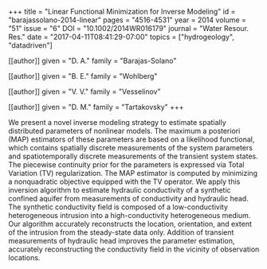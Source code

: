+++
title   = "Linear Functional Minimization for Inverse Modeling"
id      = "barajassolano-2014-linear"
pages   = "4516-4531"
year    = 2014
volume  = "51"
issue   = "6"
DOI     = "10.1002/2014WR016179"
journal = "Water Resour. Res."
date    = "2017-04-11T08:41:29-07:00"
topics  = ["hydrogeology", "datadriven"]

[[author]]
	given = "D. A."
	family = "Barajas-Solano"
	
[[author]]
	given = "B. E."
	family = "Wohlberg"
	
[[author]]
	given = "V. V."
	family = "Vesselinov"

[[author]]
	given = "D. M."
	family = "Tartakovsky"
+++

We present a novel inverse modeling strategy to estimate spatially distributed parameters of nonlinear models.  The maximum a posteriori (MAP) estimators of these parameters are based on a likelihood functional, which contains spatially discrete measurements of the system parameters and spatiotemporally discrete measurements of the transient system states.  The piecewise continuity prior for the parameters is expressed via Total Variation (TV) regularization.  The MAP estimator is computed by minimizing a nonquadratic objective equipped with the TV operator.  We apply this inversion algorithm to estimate hydraulic conductivity of a synthetic confined aquifer from measurements of conductivity and hydraulic head.  The synthetic conductivity field is composed of a low-conductivity heterogeneous intrusion into a high-conductivity heterogeneous medium.  Our algorithm accurately reconstructs the location, orientation, and extent of the intrusion from the steady-state data only.  Addition of transient measurements of hydraulic head improves the parameter estimation, accurately reconstructing the conductivity field in the vicinity of observation locations.

